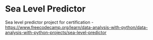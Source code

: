 # Sea Level Predictor

Sea level predictor project for certification - https://www.freecodecamp.org/learn/data-analysis-with-python/data-analysis-with-python-projects/sea-level-predictor
